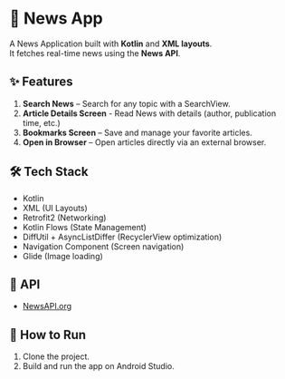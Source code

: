 # 📰 News App

A News Application built with **Kotlin** and **XML layouts**.  
It fetches real-time news using the **News API**.

## ✨ Features
1. **Search News** – Search for any topic with a SearchView.
2. **Article Details Screen** - Read News with details (author, publication time, etc.)
3. **Bookmarks Screen** – Save and manage your favorite articles.
4. **Open in Browser** – Open articles directly via an external browser.

## 🛠 Tech Stack
- Kotlin
- XML (UI Layouts)
- Retrofit2 (Networking)
- Kotlin Flows (State Management)
- DiffUtil + AsyncListDiffer (RecyclerView optimization)
- Navigation Component (Screen navigation)
- Glide (Image loading)

## 📡 API
- [NewsAPI.org](https://newsapi.org/)

## 🚀 How to Run
1. Clone the project.
2. Build and run the app on Android Studio.
